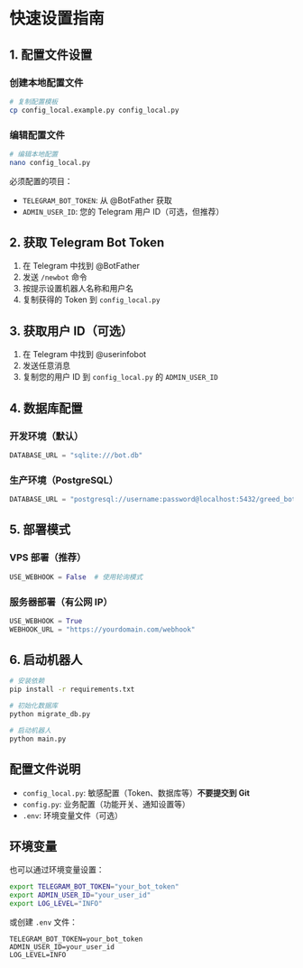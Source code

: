 # 快速设置指南

## 1. 配置文件设置

### 创建本地配置文件
```bash
# 复制配置模板
cp config_local.example.py config_local.py
```

### 编辑配置文件
```bash
# 编辑本地配置
nano config_local.py
```

必须配置的项目：
- `TELEGRAM_BOT_TOKEN`: 从 @BotFather 获取
- `ADMIN_USER_ID`: 您的 Telegram 用户 ID（可选，但推荐）

## 2. 获取 Telegram Bot Token

1. 在 Telegram 中找到 @BotFather
2. 发送 `/newbot` 命令
3. 按提示设置机器人名称和用户名
4. 复制获得的 Token 到 `config_local.py`

## 3. 获取用户 ID（可选）

1. 在 Telegram 中找到 @userinfobot
2. 发送任意消息
3. 复制您的用户 ID 到 `config_local.py` 的 `ADMIN_USER_ID`

## 4. 数据库配置

### 开发环境（默认）
```python
DATABASE_URL = "sqlite:///bot.db"
```

### 生产环境（PostgreSQL）
```python
DATABASE_URL = "postgresql://username:password@localhost:5432/greed_bot"
```

## 5. 部署模式

### VPS 部署（推荐）
```python
USE_WEBHOOK = False  # 使用轮询模式
```

### 服务器部署（有公网 IP）
```python
USE_WEBHOOK = True
WEBHOOK_URL = "https://yourdomain.com/webhook"
```

## 6. 启动机器人

```bash
# 安装依赖
pip install -r requirements.txt

# 初始化数据库
python migrate_db.py

# 启动机器人
python main.py
```

## 配置文件说明

- `config_local.py`: 敏感配置（Token、数据库等）**不要提交到 Git**
- `config.py`: 业务配置（功能开关、通知设置等）
- `.env`: 环境变量文件（可选）

## 环境变量

也可以通过环境变量设置：

```bash
export TELEGRAM_BOT_TOKEN="your_bot_token"
export ADMIN_USER_ID="your_user_id"
export LOG_LEVEL="INFO"
```

或创建 `.env` 文件：
```
TELEGRAM_BOT_TOKEN=your_bot_token
ADMIN_USER_ID=your_user_id
LOG_LEVEL=INFO
``` 